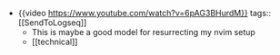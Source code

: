 - {{video https://www.youtube.com/watch?v=6pAG3BHurdM}}
  tags:: [[SendToLogseq]]
	- This is maybe a good model for resurrecting my nvim setup
	- [[technical]]